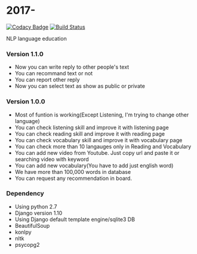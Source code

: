 # 2017-

[![Codacy Badge](https://api.codacy.com/project/badge/Grade/deb086d62a24492d9cb34ad986193d79)](https://www.codacy.com/app/parksjin01/2017-?utm_source=github.com&utm_medium=referral&utm_content=parksjin01/2017-&utm_campaign=badger)
[![Build Status](https://travis-ci.org/parksjin01/2017-.svg?branch=master)](https://travis-ci.org/parksjin01/2017-)

NLP language education

### Version 1.1.0
- Now you can write reply to other people's text
- You can recommand text or not
- You can report other reply
- Now you can select text as show as public or private

### Version 1.0.0
- Most of funtion is working(Except Listening, I'm trying to change other language)
- You can check listening skill and improve it with listening page
- You can check reading skill and improve it with reading page
- You can check vocabulary skill and improve it with vocabulary page
- You can check more than 10 langauges only in Reading and Vocabulary
- You can add new video from Youtube. Just copy url and paste it or searching video with keyword
- You can add new vocabulary(You have to add just english word)
- We have more than 100,000 words in database 
- You can request any recommendation in board.

### Dependency
- Using python 2.7
- Django version 1.10
- Using Django default template engine/sqlite3 DB
- BeautifulSoup
- konlpy
- nltk
- psycopg2
